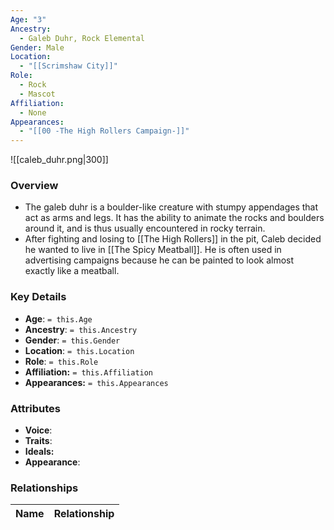 ```yaml
---
Age: "3"
Ancestry:
  - Galeb Duhr, Rock Elemental
Gender: Male
Location:
  - "[[Scrimshaw City]]"
Role:
  - Rock
  - Mascot
Affiliation:
  - None
Appearances:
  - "[[00 -The High Rollers Campaign-]]"
---
```


![[caleb_duhr.png|300]]

### Overview
- The galeb duhr is a boulder-like creature with stumpy appendages that act as arms and legs. It has the ability to animate the rocks and boulders around it, and is thus usually encountered in rocky terrain.
- After fighting and losing to [[The High Rollers]] in the pit, Caleb decided he wanted to live in [[The Spicy Meatball]]. He is often used in advertising campaigns because he can be painted to look almost exactly like a meatball.

### Key Details
- **Age**: `= this.Age`
- **Ancestry**: `= this.Ancestry`
- **Gender**: `= this.Gender`
- **Location**: `= this.Location`
- **Role**: `= this.Role`
- **Affiliation:** `= this.Affiliation`
- **Appearances:** `= this.Appearances`

### Attributes
- **Voice**: 
- **Traits**: 
- **Ideals:** 
- **Appearance**:

### Relationships

| Name  | Relationship |
| ----- | ------------ |
